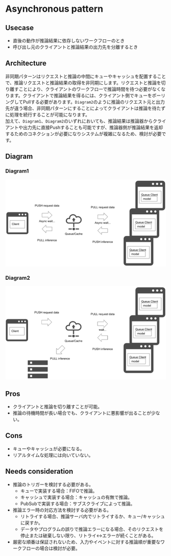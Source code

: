 # Asynchronous pattern

## Usecase
- 直後の動作が推論結果に依存しないワークフローのとき
- 呼び出し元のクライアントと推論結果の出力先を分離するとき

## Architecture
非同期パターンはリクエストと推論の中間にキューやキャッシュを配置することで、推論リクエストと推論結果の取得を非同期にします。リクエストと推論を切り離すことにより、クライアントのワークフローで推論時間を待つ必要がなくなります。クライアントで推論結果を得るには、クライアント側でキューをポーリングしてPullする必要があります。`Diagram2`のように推論のリクエスト元と出力先が違う場合、非同期パターンにすることによってクライアントは推論を待たずに処理を続行することが可能になります。<br>
加えて、`Diagram1`、`Diagram2`のいずれにおいても、推論結果は推論器からクライアントや出力先に直接Pushすることも可能ですが、推論器側が推論結果を返却するためのコネクションが必要になりシステムが複雑になるため、検討が必要です。

## Diagram
### Diagram1
![diagram1](diagram1.png)

### Diagram2
![diagram2](diagram2.png)

## Pros
- クライアントと推論を切り離すことが可能。
- 推論の待機時間が長い場合でも、クライアントに悪影響が出ることが少ない。

## Cons
- キューやキャッシュが必要になる。
- リアルタイムな処理には向いていない。

## Needs consideration
- 推論のトリガーを検討する必要がある。
  - キューで実装する場合：FIFOで推論。
  - キャッシュで実装する場合：キャッシュの有無で推論。
  - PubSubで実装する場合：サブスクライブによって推論。
- 推論エラー時の対応方法を検討する必要がある。
  - リトライする場合、推論サーバ内でリトライするか、キュー/キャッシュに戻すか。
  - データやプログラムの誤りで推論エラーになる場合、そのリクエストを停止または破棄しない限り、リトライ↔エラーが続くことがある。
- 厳密な順番は保証されないため、入力やイベントに対する推論順が重要なワークフローの場合は検討が必要。